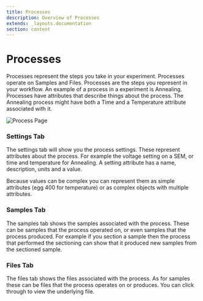 ```yaml
---
title: Processes
description: Overview of Processes
extends: _layouts.documentation
section: content
---
```


# Processes
Processes represent the steps you take in your experiment. Processes operate on Samples and Files. Processes are the
steps you represent in your workflow. An example of a process in a experiment is Annealing. Processes have attributes
that describe things about the process. The Annealing process might have both a Time and a Temperature attribute
associated with it.

<img class="bordered" alt="Process Page" src="/assets/img/processes/process-page.png">

### Settings Tab
The settings tab will show you the process settings. These represent attributes about the process. For example the voltage
setting on a SEM, or time and temperature for Annealing. A setting attribute has a name, description, units and a value.

Because values can be complex you can represent them as simple attributes (egg 400 for temperature) or as complex
objects with multiple attributes.

### Samples Tab
The samples tab shows the samples associated with the process. These can be samples that the process operated on, or
even samples that the process produced. For example if you section a sample then the process that performed the sectioning
can show that it produced new samples from the sectioned sample.

### Files Tab
The files tab shows the files associated with the process. As for samples these can be files that the process
operates on or produces. You can click through to view the underlying file.

